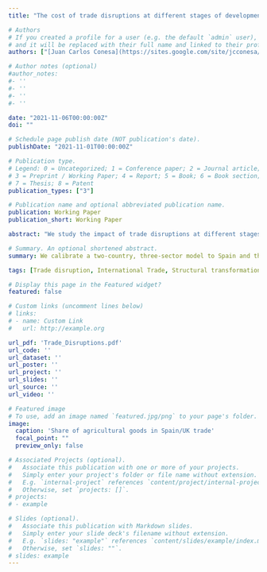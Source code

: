 ```yaml
---
title: "The cost of trade disruptions at different stages of development"

# Authors
# If you created a profile for a user (e.g. the default `admin` user), write the username (folder name) here 
# and it will be replaced with their full name and linked to their profile.
authors: ["[Juan Carlos Conesa](https://sites.google.com/site/jcconesa/ \"Visit Juan Carlos' website\")", mdelventhal, "[Gajendran Raveendranathan](https://sites.google.com/site/gajendranraveendranathan/home \"Visit Gajen's website\")", "[Pau Pujolàs](https://pau.pujolasfons.com/home \"Visit Pau's website\")"]

# Author notes (optional)
#author_notes:
#- ''
#- ''
#- ''
#- ''

date: "2021-11-06T00:00:00Z"
doi: ""

# Schedule page publish date (NOT publication's date).
publishDate: "2021-11-01T00:00:00Z"

# Publication type.
# Legend: 0 = Uncategorized; 1 = Conference paper; 2 = Journal article;
# 3 = Preprint / Working Paper; 4 = Report; 5 = Book; 6 = Book section;
# 7 = Thesis; 8 = Patent
publication_types: ["3"]

# Publication name and optional abbreviated publication name.
publication: Working Paper
publication_short: Working Paper

abstract: "We study the impact of trade disruptions at different stages of development. We calibrate our two-country, three-sector model to Spain and the United Kingdom from 1850 to 2000, accounting for the inter-war trade collapse (IWTC) and the subsequent catch-up by Spain. In our model, trade disruptions have a stronger impact on the country that is catching-up (Spain), with more distance to the technological leader (U.K.) and more trade openness. A collapse today (less distance, more openness) similar to the IWTC (more distance, less openness) decreases the capital stock threefold (12% instead of 4%). Furthermore, although the IWTC supported industrialization in Spain, higher costs today would lead to deindustrialization."

# Summary. An optional shortened abstract.
summary: We calibrate a two-country, three-sector model to Spain and the United Kingdom from 1850 to 2000, accounting for the inter-war trade collapse (IWTC) and the subsequent catch-up by Spain. In our model, trade disruptions have a stronger impact on the country that is catching-up (Spain), with more distance to the technological leader (U.K.) and more trade openness.

tags: [Trade disruption, International Trade, Structural transformation]

# Display this page in the Featured widget?
featured: false

# Custom links (uncomment lines below)
# links:
# - name: Custom Link
#   url: http://example.org

url_pdf: 'Trade_Disruptions.pdf'
url_code: ''
url_dataset: ''
url_poster: ''
url_project: ''
url_slides: ''
url_source: ''
url_video: ''

# Featured image
# To use, add an image named `featured.jpg/png` to your page's folder. 
image:
  caption: 'Share of agricultural goods in Spain/UK trade'
  focal_point: ""
  preview_only: false

# Associated Projects (optional).
#   Associate this publication with one or more of your projects.
#   Simply enter your project's folder or file name without extension.
#   E.g. `internal-project` references `content/project/internal-project/index.md`.
#   Otherwise, set `projects: []`.
# projects:
# - example

# Slides (optional).
#   Associate this publication with Markdown slides.
#   Simply enter your slide deck's filename without extension.
#   E.g. `slides: "example"` references `content/slides/example/index.md`.
#   Otherwise, set `slides: ""`.
# slides: example
---
```



